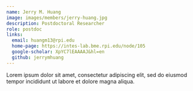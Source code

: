 ```yaml
---
name: Jerry M. Huang
image: images/members/jerry-huang.jpg
description: Postdoctoral Researcher
role: postdoc
links:
  email: huangm13@rpi.edu
  home-page: https://intes-lab.bme.rpi.edu/node/105
  google-scholar: XpYC7lEAAAAJ&hl=en
  github: jerrymhuang
---
```


Lorem ipsum dolor sit amet, consectetur adipiscing elit, sed do eiusmod tempor incididunt ut labore et dolore magna aliqua.
